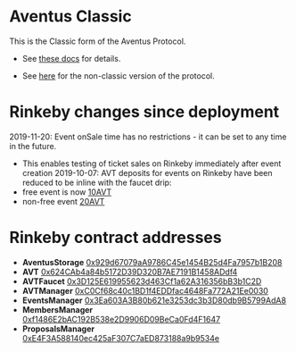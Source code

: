 # Aventus Classic

This is the Classic form of the Aventus Protocol.

* See [these docs](https://aventusprotocolfoundation.github.io/docs/aventus-classic) for details.

* See [here](https://github.com/AventusProtocolFoundation/protocol/blob/master/README.md) for the non-classic version of the protocol.

# Rinkeby changes since deployment

2019-11-20: Event onSale time has no restrictions - it can be set to any time in the future.
- This enables testing of ticket sales on Rinkeby immediately after event creation
2019-10-07: AVT deposits for events on Rinkeby have been reduced to be inline with the faucet drip:
- free event is now [10AVT](https://rinkeby.etherscan.io/tx/0xebe0a7c62b7c3f656f795ff812e73065318a31820bae62f138db38c5565e7658)
- non-free event [20AVT](https://rinkeby.etherscan.io/tx/0xf59b19e5e8cae6f30a8d1c29d796a0c7d460c23bebd8c04ac1bb90c414fb4fb3)

# Rinkeby contract addresses

- **AventusStorage** [0x929d67079aA9786C45e1454B25d4Fa7957b1B208](https://rinkeby.etherscan.io/address/0x929d67079aA9786C45e1454B25d4Fa7957b1B208)
- **AVT** [0x624CAb4a84b5172D39D320B7AE7191B1458ADdf4](https://rinkeby.etherscan.io/address/0x624CAb4a84b5172D39D320B7AE7191B1458ADdf4)
- **AVTFaucet** [0x3D125E619955623d463Cf1a62A316356bB3b1C2D](https://rinkeby.etherscan.io/address/0x3D125E619955623d463Cf1a62A316356bB3b1C2D)
- **AVTManager** [0xC0Cf68c40c1BD1f4EDDfac4648Fa772A21Ee0030](https://rinkeby.etherscan.io/address/0xC0Cf68c40c1BD1f4EDDfac4648Fa772A21Ee0030)
- **EventsManager** [0x3Ea603A3B80b621e3253dc3b3D80db9B5799AdA8](https://rinkeby.etherscan.io/address/0x3Ea603A3B80b621e3253dc3b3D80db9B5799AdA8)
- **MembersManager** [0xf1486E2bAC192B538e2D9906D09BeCa0Fd4F1647](https://rinkeby.etherscan.io/address/0xf1486E2bAC192B538e2D9906D09BeCa0Fd4F1647)
- **ProposalsManager** [0xE4F3A588140ec425aF307C7aED873188a9b9534e](https://rinkeby.etherscan.io/address/0xE4F3A588140ec425aF307C7aED873188a9b9534e)
